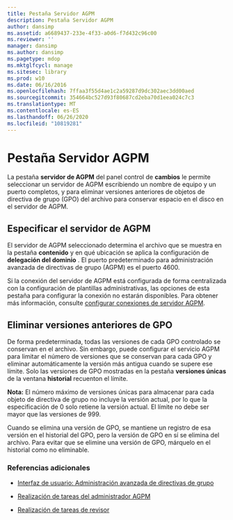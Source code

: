 ```yaml
---
title: Pestaña Servidor AGPM
description: Pestaña Servidor AGPM
author: dansimp
ms.assetid: a6689437-233e-4f33-a0d6-f7d432c96c00
ms.reviewer: ''
manager: dansimp
ms.author: dansimp
ms.pagetype: mdop
ms.mktglfcycl: manage
ms.sitesec: library
ms.prod: w10
ms.date: 06/16/2016
ms.openlocfilehash: 7ffaa3f55d4ae1c2a59287d9dc302aec3dd00aed
ms.sourcegitcommit: 354664bc527d93f80687cd2eba70d1eea024c7c3
ms.translationtype: MT
ms.contentlocale: es-ES
ms.lasthandoff: 06/26/2020
ms.locfileid: "10819281"
---
```

# Pestaña Servidor AGPM


La pestaña **servidor de AGPM** del panel control de **cambios** le permite seleccionar un servidor de AGPM escribiendo un nombre de equipo y un puerto completos, y para eliminar versiones anteriores de objetos de directiva de grupo (GPO) del archivo para conservar espacio en el disco en el servidor de AGPM.

## Especificar el servidor de AGPM


El servidor de AGPM seleccionado determina el archivo que se muestra en la pestaña **contenido** y en qué ubicación se aplica la configuración de **delegación del dominio** . El puerto predeterminado para administración avanzada de directivas de grupo (AGPM) es el puerto 4600.

Si la conexión del servidor de AGPM está configurada de forma centralizada con la configuración de plantillas administrativas, las opciones de esta pestaña para configurar la conexión no estarán disponibles. Para obtener más información, consulte [configurar conexiones de servidor AGPM](configure-agpm-server-connections-agpm40.md).

## Eliminar versiones anteriores de GPO


De forma predeterminada, todas las versiones de cada GPO controlado se conservan en el archivo. Sin embargo, puede configurar el servicio AGPM para limitar el número de versiones que se conservan para cada GPO y eliminar automáticamente la versión más antigua cuando se supere ese límite. Solo las versiones de GPO mostradas en la pestaña **versiones únicas** de la ventana **historial** recuenton el límite.

**Nota:**  El número máximo de versiones únicas para almacenar para cada objeto de directiva de grupo no incluye la versión actual, por lo que la especificación de 0 solo retiene la versión actual. El límite no debe ser mayor que las versiones de 999.

Cuando se elimina una versión de GPO, se mantiene un registro de esa versión en el historial del GPO, pero la versión de GPO en sí se elimina del archivo. Para evitar que se elimine una versión de GPO, márquelo en el historial como no eliminable.

 

### Referencias adicionales

-   [Interfaz de usuario: Administración avanzada de directivas de grupo](user-interface-advanced-group-policy-management-agpm40.md)

-   [Realización de tareas del administrador AGPM](performing-agpm-administrator-tasks-agpm40.md)

-   [Realización de tareas de revisor](performing-reviewer-tasks-agpm40.md)

 

 





